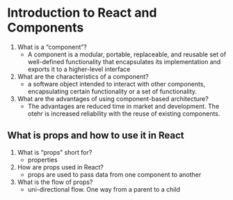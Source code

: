 # Introduction to React and Components

1. What is a “component”?
   * A component is a modular, portable, replaceable, and reusable set of well-defined functionality that encapsulates its implementation and exports it to a higher-level interface
2. What are the characteristics of a component?
   * a software object intended to interact with other components, encapsulating certain functionality or a set of functionality.
3. What are the advantages of using component-based architecture?
   * The advantages are reduced time in market and development. The otehr is increased reliability with the reuse of existing components.

## What is props and how to use it in React

1. What is “props” short for?
   * properties
2. How are props used in React?
   * props are used to pass data from one component to another
3. What is the flow of props?
   * uni-directional flow. One way from a parent to a child
